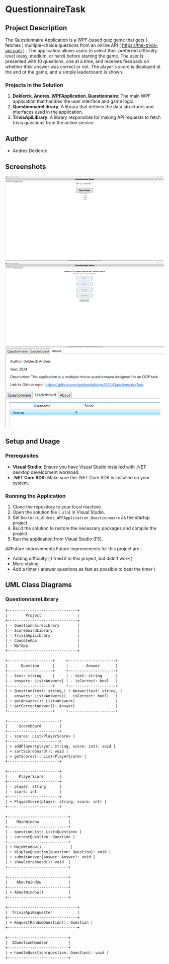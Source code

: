 # QuestionnaireTask

## Project Description
The Questionnaire Application is a WPF-based quiz game that gets ( fetches ) multiple-choice questions from an online API ( https://the-trivia-api.com ) . The application allows users to select their preferred difficulty level (easy, medium, or hard) before starting the game. The user is presented with 10 questions, one at a time, and receives feedback on whether their answer was correct or not. The player's score is displayed at the end of the game, and a simple leaderboard is shown.

### Projects in the Solution
1. **Deklerck_Andres_WPFApplication_Questionnaire**: The main WPF application that handles the user interface and game logic.
2. **QuestionnaireLibrary**: A library that defines the data structures and interfaces used in the application.
3. **TriviaApiLibrary**: A library responsible for making API requests to fetch trivia questions from the online service.

## Author
- Andres Deklerck

## Screenshots
![Homepage](images/homescreen.png)
![Question Screen](images/question.png)
![Aboutpage](images/Aboutpage.png)
![Leaderboard](images/leaderboard.png)

## Setup and Usage
### Prerequisites
- **Visual Studio**: Ensure you have Visual Studio installed with .NET desktop development workload.
- **.NET Core SDK**: Make sure the .NET Core SDK is installed on your system.

### Running the Application
1. Clone the repository to your local machine.
2. Open the solution file (`.sln`) in Visual Studio.
3. Set `Deklerck_Andres_WPFApplication_Questionnaire` as the startup project.
4. Build the solution to restore the necessary packages and compile the project.
5. Run the application from Visual Studio (F5).

##Future Improvements
Future improvements for this project are :
-  Adding difficulty ( I tried it in this project, but didn't work )
-  More styling
-  Add a timer ( answer questions as fast as possible to beat the timer )

## UML Class Diagrams
### QuestionnaireLibrary
```plaintext
+-------------------------------+
|        Project                |
+-------------------------------+
| - QuestionnaireLibrary        |
| - ScoreboardLibrary           |
| - TriviaApiLibrary            |
| - ConsoleApp                  |
| - WpfApp                      |
+-------------------------------+

+--------------------+     +---------------------+
|      Question      |     |        Answer       |
+--------------------+     +---------------------+
| - text: string     |     | - text: string      |
| - answers: List<Answer>| | - isCorrect: bool   |
+--------------------+     +---------------------+
| + Question(text: string,| + Answer(text: string, |
|   answers: List<Answer>)|   isCorrect: bool)   |
| + getAnswers(): List<Answer>|                  |
| + getCorrectAnswer(): Answer|                  |
+--------------------+     +---------------------+

+-----------------------+
|     Scoreboard        |
+-----------------------+
| - scores: List<PlayerScore> |
+-----------------------+
| + addPlayer(player: string, score: int): void |
| + sortScoreboard(): void |
| + getScores(): List<PlayerScore> |
+-----------------------+

+-----------------------+
|     PlayerScore       |
+-----------------------+
| - player: string      |
| - score: int          |
+-----------------------+
| + PlayerScore(player: string, score: int) |
+-----------------------+

+---------------------------+
|    MainWindow             |
+---------------------------+
| - questionList: List<Question> |
| - currentQuestion: Question |
+---------------------------+
| + MainWindow()             |
| + displayQuestion(question: Question): void |
| + submitAnswer(answer: Answer): void |
| + showScoreboard(): void  |
+---------------------------+

+---------------------------+
|    AboutWindow            |
+---------------------------+
| + AboutWindow()           |
+---------------------------+

+-------------------------------+
|  TriviaApiRequester           |
+-------------------------------+
| + RequestRandomQuestion(): Question |
+-------------------------------+

+---------------------------+
|  IQuestionHandler         |
+---------------------------+
| + handleQuestion(question: Question): void |
+---------------------------+



